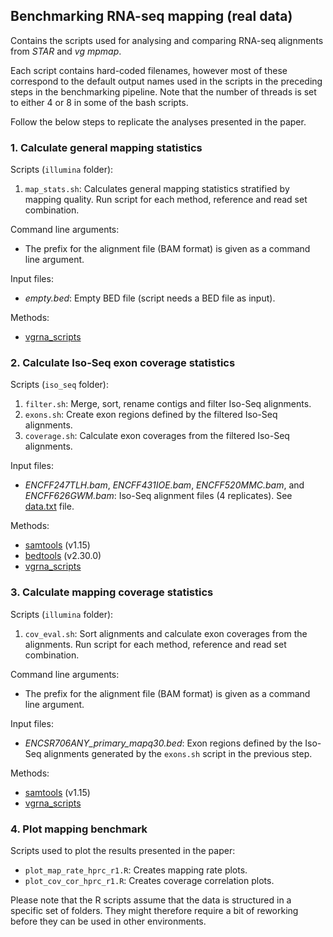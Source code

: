 ## Benchmarking RNA-seq mapping (real data) 

Contains the scripts used for analysing and comparing RNA-seq alignments from *STAR* and *vg mpmap*.

Each script contains hard-coded filenames, however most of these correspond to the default output names used in the scripts in the preceding steps in the benchmarking pipeline. Note that the number of threads is set to either 4 or 8 in some of the bash scripts. 

Follow the below steps to replicate the analyses presented in the paper. 

### 1. Calculate general mapping statistics

Scripts (`illumina` folder):

1. `map_stats.sh`: Calculates general mapping statistics stratified by mapping quality. Run script for each method, reference and read set combination.

Command line arguments:

* The prefix for the alignment file (BAM format) is given as a command line argument.

Input files:

* *empty.bed*: Empty BED file (script needs a BED file as input).

Methods:

* [vgrna_scripts](https://github.com/jonassibbesen/hprc-rnaseq-analyses-scripts/tree/main/evaluation/vgrna_scripts)

### 2. Calculate Iso-Seq exon coverage statistics 

Scripts (`iso_seq` folder):

1. `filter.sh`: Merge, sort, rename contigs and filter Iso-Seq alignments. 
2. `exons.sh`: Create exon regions defined by the filtered Iso-Seq alignments. 
3. `coverage.sh`: Calculate exon coverages from the filtered Iso-Seq alignments. 

Input files:

* *ENCFF247TLH.bam*, *ENCFF431IOE.bam*, *ENCFF520MMC.bam*, and *ENCFF626GWM.bam*: Iso-Seq alignment files (4 replicates). See [data.txt](https://github.com/jonassibbesen/hprc-rnaseq-analyses-scripts/blob/main/evaluation/real/mapping/iso_seq/ENCSR706ANY/data.txt) file.

Methods:

* [samtools](https://github.com/samtools/samtools) (v1.15)
* [bedtools](https://github.com/arq5x/bedtools2) (v2.30.0)
* [vgrna_scripts](https://github.com/jonassibbesen/hprc-rnaseq-analyses-scripts/tree/main/evaluation/vgrna_scripts)

### 3. Calculate mapping coverage statistics

Scripts (`illumina` folder):

1. `cov_eval.sh`: Sort alignments and calculate exon coverages from the alignments. Run script for each method, reference and read set combination.

Command line arguments:

* The prefix for the alignment file (BAM format) is given as a command line argument.

Input files:

* *ENCSR706ANY_primary_mapq30.bed*: Exon regions defined by the Iso-Seq alignments generated by the `exons.sh` script in the previous step.

Methods:

* [samtools](https://github.com/samtools/samtools) (v1.15)
* [vgrna_scripts](https://github.com/jonassibbesen/hprc-rnaseq-analyses-scripts/tree/main/evaluation/vgrna_scripts)

### 4. Plot mapping benchmark

Scripts used to plot the results presented in the paper:

* `plot_map_rate_hprc_r1.R`: Creates mapping rate plots.
* `plot_cov_cor_hprc_r1.R`: Creates coverage correlation plots.

Please note that the R scripts assume that the data is structured in a specific set of folders. They might therefore require a bit of reworking before they can be used in other environments. 
